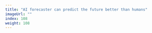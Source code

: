 ```yaml
---
title: "AI forecaster can predict the future better than humans"
imageUrl: ""
index: 108
weight: 108
---
```

